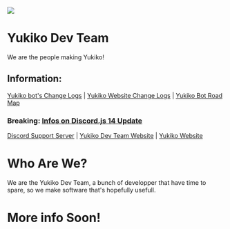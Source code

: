 ![](https://cdn.asthriona.com/i/2021/11/yukiko%20copy.png)
# Yukiko Dev Team
We are the people making Yukiko!

## Information: 
[Yukiko bot's Change Logs](https://github.com/Yukiko-Dev-Team/Yukiko-Info/blob/master/V2_Changlogs.MD#known-bug) | [Yukiko Website Change Logs](https://github.com/Yukiko-Dev-Team/Yukiko-Info/blob/master/Website_Changelogs.MD) | [Yukiko Bot Road Map](https://github.com/Yukiko-Dev-Team/Yukiko-Info/blob/master/V2_RoadMap.MD)
  
  ### Breaking: [Infos on Discord.js 14 Update](https://github.com/discordjs/discord.js/blob/main/packages/discord.js/CHANGELOG.md#changelog)
  
[Discord Support Server]() | [Yukiko Dev Team Website](https://team.yukiko.app) | [Yukiko Website](https://yukiko.app)

# Who Are We? 
We are the Yukiko Dev Team, a bunch of developper that have time to spare, so we make software that's hopefully usefull. 

# More info Soon!
